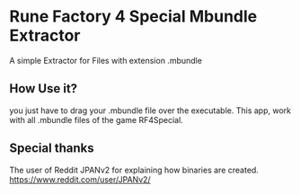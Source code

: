 # Rune Factory 4 Special Mbundle Extractor
A simple Extractor for Files with extension .mbundle

## How Use it?
you just have to drag your .mbundle file over the executable.
This app, work with all .mbundle files of the game RF4Special.

## Special thanks
The user of Reddit JPANv2 for explaining how binaries are created. https://www.reddit.com/user/JPANv2/
